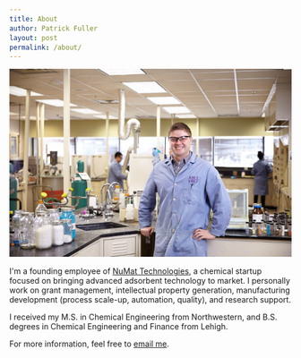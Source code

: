 ```yaml
---
title: About
author: Patrick Fuller
layout: post
permalink: /about/
---
```


![](/img/patrick.jpg)

I'm a founding employee of [NuMat Technologies](http://numat-tech.com/),
a chemical startup focused on bringing advanced adsorbent technology to market.
I personally work on grant management, intellectual property generation,
manufacturing development (process scale-up, automation, quality),
and research support.

I received my M.S. in Chemical Engineering from Northwestern, and B.S. degrees
in Chemical Engineering and Finance from Lehigh.

For more information, feel free to [email me](mailto:patrickfuller@gmail.com).
